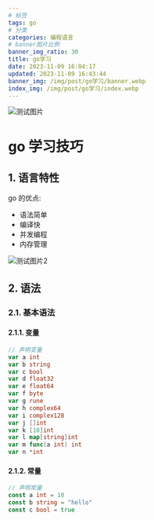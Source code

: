 ```yaml
---
# 标签
tags: go
# 分类
categories: 编程语言
# banner图片比例
banner_img_ratio: 30
title: go学习
date: 2023-11-09 16:04:17
updated: 2023-11-09 16:43:44
banner_img: /img/post/go学习/banner.webp
index_img: /img/post/go学习/index.webp
---
```


![测试图片](/img/post/go学习/test.jpg)

# go 学习技巧

## 1. 语言特性

go 的优点:

- 语法简单
- 编译快
- 并发编程
- 内存管理

![测试图片2](/img/post/go学习test1.webp)

## 2. 语法

### 2.1. 基本语法

#### 2.1.1. 变量

```go
// 声明变量
var a int
var b string
var c bool
var d float32
var e float64
var f byte
var g rune
var h complex64
var i complex128
var j []int
var k [10]int
var l map[string]int
var m func(a int) int
var n *int
```

#### 2.1.2. 常量

```go
// 声明常量
const a int = 10
const b string = "hello"
const c bool = true
```
